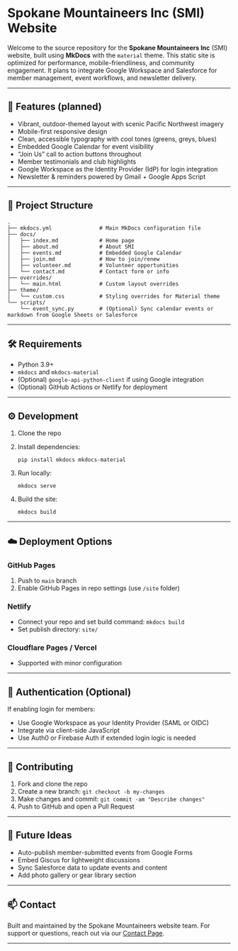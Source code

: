 # Spokane Mountaineers Inc (SMI) Website

Welcome to the source repository for the **Spokane Mountaineers Inc** (SMI) website, built using **MkDocs** with the `material` theme. This static site is optimized for performance, mobile-friendliness, and community engagement. It plans to integrate Google Workspace and Salesforce for member management, event workflows, and newsletter delivery.

---

## 🚀 Features (planned)

- Vibrant, outdoor-themed layout with scenic Pacific Northwest imagery
- Mobile-first responsive design
- Clean, accessible typography with cool tones (greens, greys, blues)
- Embedded Google Calendar for event visibility
- “Join Us” call to action buttons throughout
- Member testimonials and club highlights
- Google Workspace as the Identity Provider (IdP) for login integration
- Newsletter & reminders powered by Gmail + Google Apps Script

---

## 📁 Project Structure

```shell
.
├── mkdocs.yml               # Main MkDocs configuration file
├── docs/
│   ├── index.md             # Home page
│   ├── about.md             # About SMI
│   ├── events.md            # Embedded Google Calendar
│   ├── join.md              # How to join/renew
│   ├── volunteer.md         # Volunteer opportunities
│   └── contact.md           # Contact form or info
├── overrides/
│   └── main.html            # Custom layout overrides
├── theme/
│   └── custom.css           # Styling overrides for Material theme
└── scripts/
    └── event_sync.py        # (Optional) Sync calendar events or markdown from Google Sheets or Salesforce
```

---

## 🛠️ Requirements

- Python 3.9+
- `mkdocs` and `mkdocs-material`
- (Optional) `google-api-python-client` if using Google integration
- (Optional) GitHub Actions or Netlify for deployment

---

## ⚙️ Development

1. Clone the repo
2. Install dependencies:

   ```shell
   pip install mkdocs mkdocs-material
   ```

3. Run locally:

   ```shell
   mkdocs serve
   ```

4. Build the site:

   ```shell
   mkdocs build
   ```

---

## ☁️ Deployment Options

### GitHub Pages

1. Push to `main` branch
2. Enable GitHub Pages in repo settings (use `/site` folder)

### Netlify

- Connect your repo and set build command: `mkdocs build`
- Set publish directory: `site/`

### Cloudflare Pages / Vercel

- Supported with minor configuration

---

## 🔐 Authentication (Optional)

If enabling login for members:
- Use Google Workspace as your Identity Provider (SAML or OIDC)
- Integrate via client-side JavaScript
- Use Auth0 or Firebase Auth if extended login logic is needed

---

## 📣 Contributing

1. Fork and clone the repo
2. Create a new branch: `git checkout -b my-changes`
3. Make changes and commit: `git commit -am "Describe changes"`
4. Push to GitHub and open a Pull Request

---

## 🧠 Future Ideas

- Auto-publish member-submitted events from Google Forms
- Embed Giscus for lightweight discussions
- Sync Salesforce data to update events and content
- Add photo gallery or gear library section

---

## 📫 Contact

Built and maintained by the Spokane Mountaineers website team.
For support or questions, reach out via our [Contact Page](./contact.md).

---
